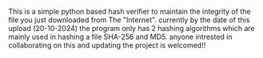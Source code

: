 This is a simple python based hash verifier to maintain the integrity of the file you just downloaded from The "Internet".
currently by the date of this upload (20-10-2024) the program only has 2 hashing algorithms which are mainly used in hashing a file SHA-256 and MD5.
anyone intrested in collaborating on this and updating the project is welcomed!!

